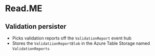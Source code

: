 # Read.ME

## Validation persister

- Picks validation reports off the `ValidationReport` event hub
- Stores the `ValidatiionReportBlob` in the Azure Table Storage named `ValidationReports`  

